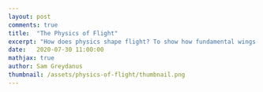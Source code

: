```yaml
---
layout: post
comments: true
title:  "The Physics of Flight"
excerpt: "How does physics shape flight? To show how fundamental wings are, I derive one from scratch by differentiating through a wind tunnel simuation. This my last post in a series about human flight."
date:   2020-07-30 11:00:00
mathjax: true
author: Sam Greydanus
thumbnail: /assets/physics-of-flight/thumbnail.png
---
```


<div>
	<style>
		#linkbutton:link, #linkbutton:visited {
		  background-color: rgb(180,180,180);
		  border-radius: 4px;
		  color: white;
		  padding: 6px 0px;
		  width: 150px;
		  text-align: center;
		  text-decoration: none;
		  display: inline-block;
		  text-transform: uppercase;
		  font-size: 13px;
		  margin: 8px;
		}

		#linkbutton:hover, #linkbutton:active {
		  background-color: rgba(160,160,160);
		}

		.playbutton {
		  background-color: rgba(0, 153, 51);
		  /*background-color: rgba(255, 130, 0);*/
		  border-radius: 4px;
		  color: white;
		  padding: 3px 8px;
		  /*width: 60px;*/
		  text-align: center;
		  text-decoration: none;
		  text-transform: uppercase;
		  font-size: 12px;
		  /*display: block;*/
		  /*margin-left: auto;*/
		  margin: 8px 0px;
		  margin-right: auto;
		  min-width:80px;
		}
	</style>
</div>


<div class="imgcap_noborder" style="display: block; margin-left: auto; margin-right: auto; text-align:left; width:70%" >
    <img alt="" src="/assets/physics-of-flight/wing-shape.png" onclick="toggleWingShape()" width="300px" id="wingShapeImage" />
    <img alt="" src="/assets/physics-of-flight/wing-flow.png" onclick="toggleWingFlow()" width="300px" id="wingFlowImage" />
	<div class="thecap" style="text-align:left"><b>Figure 1:</b> We simulate fluid dynamics, build a tunnel, and then differentiate through it to find a wing shape. <p style="color:grey; display:inline;">[The images above are videos. Click them to pause or play.]</p></div>
</div>

<script language="javascript">
	function toggleWingShape() {

		path = document.getElementById("wingShapeImage").src
	    if (path.split('/').pop() == "wing-shape.png") 
	    {
	        document.getElementById("wingShapeImage").src = "/assets/physics-of-flight/wing-shape.gif";
	        document.getElementById("wingShapeButton").textContent = "Reset";
	    }
	    else 
	    {
	        document.getElementById("wingShapeImage").src = "/assets/physics-of-flight/wing-shape.png";
	        document.getElementById("wingShapeButton").textContent = "Optimize";
	    }
	}
</script>

<script language="javascript">
	function toggleWingFlow() {

		path = document.getElementById("wingFlowImage").src
	    if (path.split('/').pop() == "wing-flow.png") 
	    {
	        document.getElementById("wingFlowImage").src = "/assets/physics-of-flight/wing-flow.gif";
	        document.getElementById("wingFlowButton").textContent = "Reset";
	    }
	    else 
	    {
	        document.getElementById("wingFlowImage").src = "/assets/physics-of-flight/wing-flow.png";
	        document.getElementById("wingFlowButton").textContent = "Simulate";
	    }
	}
</script>

<div style="display: block; margin-left: auto; margin-right: auto; width:100%; text-align:center;">
	<a href="" id="linkbutton" target="_blank">Read the paper</a>
	<a href="https://colab.research.google.com/drive/1RTsSyr7B3THKVGp_44Oyh7rxBriOHzJ7" id="linkbutton" target="_blank">Run in browser</a>
	<a href="" id="linkbutton" target="_blank">Get the code</a>
</div>

Legos are this wonderful meta-toy in that they represent the potential for a near-infinite number of toys depending on how you assemble them. Each brick has structure. But each brick is only interesting to the extent that it can combine with other bricks to form new and more complex structures. So in order to enjoy Legos, you have to figure out how they fit together and come up with a clever way of making the particular toy you have in mind. The open-ended design of Lego bricks lets you build nearly anything you want, and this ends up being incredibly satisfying.

As an adult, I find myself appreciating the same things in the physical world that I appreciated in Legos when I was younger. The beauty of the physical world is its simplicity. It’s a special kind of simplicity that, like Lego bricks, allows intricate structures to form at many levels. You see this everywhere you look in nature, across all scales of space and time. In the fractal design of a seashell or the intricate polities of a coral. In the convection of a teacup or the circulation of the atmosphere. And it’s this simple structure that determines the shape and behavior of even the most complicated flying machines.

To see this more clearly, we are going to start from the basic physical laws of airflow and use them to derive the shape of a wing. Since we’re using so few assumptions, the wing shape we come up with will be as fundamental as the physics of the air that swirls around it. This is pretty fundamental. In fact, if an alien species started building flying machines on another planet, my guess is that they would converge on a similar basic shape.

We will begin this journey with the “Navier-Stokes equation” which sums up pretty much everything we know about fluid dynamics. It describes how tiny fluid parcels interact with their neighbors.

### Navier-Stokes

The process of solving problems in fluid dynamics generally comes down to writing out this equation and then deciding which terms we can safely ignore. In our case, we’d like to simulate the flow of air through a wind tunnel so that we can evaluate various wing shapes. Since the pressure differences across a wind tunnel are small, one of the first assumptions we can make is that the air is incompressible. This lets us use the [incompressible form](https://en.wikipedia.org/wiki/Navier%E2%80%93Stokes_equations#Incompressible_flow) of the [Navier-Stokes equation](https://en.wikipedia.org/wiki/Navier%E2%80%93Stokes_equations):

$$
\underbrace{\frac{\partial \mathbf{u}}{\partial t}}_{\text{velocity update}} ~=~ \underbrace{- (\mathbf{u} \cdot \nabla)\mathbf{u}}_{\text{self-advection*}} ~+~ \underbrace{\nu \nabla^2 \mathbf{u}}_{\text{viscous diffusion}} ~+~ \underbrace{f}_{\text{velocity $\uparrow$ due to forces}} \\
_\textit{*Self-advection refers to the fact that velocity gets moved in the direction of itself.}
$$

Another term we can ignore is viscous diffusion. Oil and molasses are examples of fluids with high viscosity. Air, on the other hand, has relatively low viscosity. Viscous interactions do form a boundary layer along the edge of an airfoil, but for the time being the boundary layer is something we can ignore. The final term we can ignore is the forces term, as there will be no forces on the air once it enters the tunnel. And so we are left with but a hair of the original Navier-Stokes hairball:

$$
\underbrace{\frac{\partial \mathbf{u}}{\partial t}}_{\text{velocity update}} = \underbrace{- (\mathbf{u} \cdot \nabla)\mathbf{u}}_{\text{velocity follows itself (self-advection)}}
$$

This simple expression is responsible for the effects that really dominate wind tunnel physics. It says that the change in velocity over time is due to the fact that “velocity follows itself.” So the entire simulation comes down to two simple rules:
<ul>
	<li>
		• Rule 1: Velocity follows itself <div onclick="hideShowAdvection()" style="cursor: pointer;display:inline">(+)</div>
		<ul>
		<div id="advection_info" style="display: none;"><i><b>A note on advection.</b> The technical term for this effect is "self-advection". Advection is when something (eg. smoke) is moved around by the velocity of a fluid. Self-advection is when velocity moves itself. In principle, a self-advection step is as simple as moving the velocity field forward according to “x1 = x0 + v0*delta_t” at every point on the grid. We can simulate advection over time by repeating this over and over again; this is called Euler integration. The problem with Euler integration is that when you do it on a grid, small numerical errors can accumulate into big ones. There's a related approach called Backward Euler integration which mitigates these errors. In Backward Euler, we use the final velocity rather than the initial velocity to perform advection; the update becomes "x1 = x0 + v1*delta_t" instead. Page 8 of <a href="https://drive.google.com/file/d/1upKFdtnM0xcTVxNsPHI1KCvmcanAJheL/view?usp=sharing">this paper</a> gives an intuition for why this is a good idea.</i></div>
		</ul>
	</li>
	<li>
		<!-- <b>Rule 1: Velocity follows itself</b> -->
		• Rule 2: Volume is conserved (because of our “incompressibility” assumption) <div onclick="hideShowProjection()" style="cursor: pointer;display:inline">(+)</div>
		<ul>
		<div id="projection_info" style="display: none;"><i><b>A note on projection.</b> The process of enforcing this constraint is called projection. Since volume is conserved, fluid particles can only move into positions that their neighbors have recently vacated. This puts a strong constraint on our simulation's velocity field: it needs to be "volume-conserving" or "incompressible". Fortunately, Helmholtz’s theorem tells us that any vector field can be decomposed into an incompressible field and a gradient field, as shown here (taken from <a href="https://drive.google.com/file/d/1upKFdtnM0xcTVxNsPHI1KCvmcanAJheL/view?usp=sharing">this paper</a>):
			<div class="imgcap_noborder" style="display: block; margin-left: auto; margin-right: auto; width:70%">
				<img src="/assets/physics-of-flight/decomposition.png" style="width:100%">
			</div>
		One way to make our velocity field incompressible is to find the gradient field and subtract it from the original field, effectively projecting our velocity field onto a volume-conserving manifold. Then we can solve for the gradient field by using a few iterations of the Gauss-Seidel method to solve the Poisson equation.</i>
		</div>
		</ul>
	</li>
</ul>

### Representing the Wing

<div>
<div style="display:inline">Now that we’ve simplified wind tunnel physics as much as possible, let’s talk about how to add a wing shape. The wing is an internal boundary, or “occlusion” of the flow. A good way to represent an occlusion is with a mask of zeros and ones. But since the goal of our wind tunnel is to try out different wing shapes, we need our wing to be continuously deformable. So let's allow our mask to take on continuous values between zero and one. Now our wing is semi-permeable in proportion to its mask values.</div> <div onclick="hideShowFilter()" style="cursor: pointer;display:inline">(+)</div>
</div>


<div id="filter_info" style="display: none;"><i><b>A note on filtering.</b> In practice, the wing is still not quite continuously deformable. Big differences in the mask at neighboring grid points can lead to sharp boundary conditions and non-physical airflows around the mask. One way to reduce this effect is to apply a Gaussian filter to the flow around the edge of the mask so as to prevent grid-level pathologies. This same technique is used to avoid grid-scale pathologies in many other grid-based physics simulations.</i></div>

<!-- <div class="imgcap_noborder" style="display: block; margin-left: auto; margin-right: auto; width:60%">
	<img src="/assets/physics-of-flight/sim_rect.png" style="width:30%">
	<img src="/assets/physics-of-flight/sim_rect.png" style="width:30%">
	<img src="/assets/physics-of-flight/sim_rect.png" style="width:30%">
</div> -->

<div class="imgcap" style="display: block; margin-left: auto; margin-right: auto; width:99.9%">
  <div style="width:19.5%; min-width:150px; display: inline-block; vertical-align: top;">
    <img src="/assets/physics-of-flight/mask/mask_0.00.png" style="width:100%">
    <div style="text-align: left;">Mask: 0.0</div>
  </div>
    <div style="width:19.5%; min-width:150px; display: inline-block; vertical-align: top;">
    <img src="/assets/physics-of-flight/mask/mask_0.05.png" style="width:100%">
    <div style="text-align: left;">Mask: 0.05</div>
  </div>
    <div style="width:19.5%; min-width:150px; display: inline-block; vertical-align: top;">
    <img src="/assets/physics-of-flight/mask/mask_0.12.png" style="width:100%">
    <div style="text-align: left;">Mask: 0.12</div>
  </div>
  <div style="width:19.5%; min-width:150px; display: inline-block; vertical-align: top;">
    <img src="/assets/physics-of-flight/mask/mask_0.50.png" style="width:100%">
    <div style="text-align: left;">Mask: 0.5</div>
  </div>
  <div style="width:19.5%; min-width:150px; display: inline-block; vertical-align: top;">
    <img src="/assets/physics-of-flight/mask/mask_1.00.png" style="width:100%">
    <div style="text-align: left;">Mask: 1.0</div>
  </div>
</div>

We have succeeded in simulating a wind tunnel in just about 100 lines of code. Now it’s time to act upon it in order to create a wing. There are actually many qualities that one could look for in a good wing, but let’s begin with the most straightforward: we want a wing that gives high lift and low drag. In other words, we want it to convert horizontal air velocity into upward force. We can measure the upward force by the change in downward airflow, which is equal and opposite to the amount of lift.

$$
 L/D = \frac{\text{lift}}{\text{drag}} = \frac{-\text{change in downward airflow}}{\text{change in rightward airflow}} = \frac{-\big ( v_y(t)-v_y(0) \big )}{v_x(t)-v_x(0)}
$$

<div>
<div style="display:inline">At this point, we have both physical constraints and an objective. In the big picture, our goal is to change the wing mask so as to increase its overall lift/drag ratio as much as possible. The way to do this is to follow the gradient of the objective with respect to the wing shape. Luckily for us, there is a clever tool called Autograd which can compute that gradient analytically. Once we have the gradient, all we have to do is take incremental steps in that direction until we don’t see additional improvements. When this process of gradient ascent is over, we can hope to see a wing.</div> <div onclick="hideShowAutograd()" style="cursor: pointer;display:inline">(+)</div>
</div>

<div id="autograd_info" style="display: none;"><i><b>A note on Autograd.</b> Amazingly, every mathematical operation we've described so far, from the wing mask to the advection/projection steps to the calculation of the lift/drag ratio, is differentiable. This is why we can use Autograd to compute the analytic gradient. Autograd performs automatic differentiation, closely related to the adjoint method, to propagate gradient information backwards through the simulation until it reaches the parameters of the wing mask. We can do all of this in a one-line function transformation: <code>grad_fn = autograd.value_and_grad(get_lift_drag_ratio).</code></i></div>

### Optimization

So let’s review. Our goal is to simulate a wind tunnel and use it to derive a wing shape. We began by writing down the general Navier-Stokes equation and eliminating irrelevant terms: all of them but self-advection. Next, we figured out how to add a continuously-deformable occlusion in the center of the tunnel. Finally, we wrote down a definition for what a good wing should do and discussed how to optimize it. Now it is time to put everything together in about 200 lines of code and run the optimization to see what we get…

<div class="imgcap_noborder" style="display: block; margin-left: auto; margin-right: auto; width:40%">
	<img src="/assets/physics-of-flight/sim_wing.png" style="width:100%; min-width: 200px">
</div>

Sure enough, we get a beautiful little wing 😊. Of all possible shapes, this is the very best one for creating efficient lift in our wind tunnel. This wing is definitely a toy solution since our simulation is coarse and not especially accurate. However, with a few simple improvements, we’d be able to design a real airplane wing this way.

We’d just need to:
1. Simulate in 3D instead of 2D
2. Use a mesh parameterization instead of a grid
3. Make the flow laminar and compressible

Aside from these improvements, the overall principle is much the same. In both cases, we write down some words and symbols, turn them into code, and use the code to shape our wing. The fact that we can do all of this without ever building a physical wing makes it feel a bit like magic. But the proof is in the pudding, for when we put these wings on airplanes and trust them with our lives, they carry us safely to our destinations.

Just like the real wind tunnels of last century, these simulated wind tunnels need to go through lots of debugging before we can trust them. In fact, while building this demo I discovered all sorts of ways that things could go wrong. Some of the most amusing bloopers happened while I was trying to get the optimization code dialed in.

<div class="imgcap_noborder" style="display: block; margin-left: auto; margin-right: auto; width:100%">
	<img src="/assets/physics-of-flight/sim_bloopers.png" style="width:100%">
</div>

Several of these bloopers are just plain dreadful. But others seem like reasonable, if unexpected, solutions. I think the “two wing” solution is particularly fun. It was entirely unexpected and yet there’s a good precedent for it, in that biplanes have the same two-wing structure. This surprising result is a consequence of our demo’s extreme simplicity. This simplicity makes the design space more open-ended and permits all sorts of interesting accidents to occur.

### The Manifold of Solutions

In fact, the problem of designing a good wing is so open-ended that there are actually many different but valid solutions. Sometimes we’ll care more about a wing that is optimal at high speeds and other times we’ll want one that’s optimal at low speeds. Maybe we’ll want a particularly thick wing so as to accommodate a large fuselage. Or, we might want to keep the mass of the wing low so as to reduce weight. In order to take all these possibilities into account, perhaps we should try solving for a whole manifold of solutions.

<div class="imgcap_noborder" style="display: block; margin-left: auto; margin-right: auto; width:60%">
	<img src="/assets/physics-of-flight/sim_manifold.png" style="width:100%">
</div>

Most people won’t be shocked by the idea that design problems are open-ended. However, there are many ways in which we ignore the open-ended nature of the real world. In our culture, for example, there is a tendency to place a lot of weight on numbers like standardized test scores, salary, or social media followers. But nature is different. Nature takes a consummate joy in variation. It’s easy to see this by looking at the remarkable variety of wing shapes in birds. Some species prioritize high body mass and quick, agile flight patterns. Others, like the albatross, are soaring birds built for extreme efficiency. Still others, like the common raven are good all-around fliers who can function well in a variety of environments.

Perhaps less intuitively, a single bird is often capable of a wide range of wing shapes. The falcon, for example, uses different wing shapes for soaring, diving, turning, and landing. The wing is not a static thing, but rather a deformable, dynamic object which is constantly adapting to its surroundings.

You can see some of this speciation occurring in modern aircraft as well. We have ultra-efficient planes built for soaring, short-winged bush planes for maneuverability, and massive commercial airliners for stability and volume. And like the birds, many airplanes can deform their wing shapes during takeoff, cruising, and landing.

### Quality-Diversity

In optimization and machine learning, the idea that many problems are open-ended and we should look for a set of equally valid solutions is called “quality-diversity.” It’s still a fledgling area of research, but notable papers on the topic include "" and "". Jeff Clune gives a strong overview in his ICML 2019 tutorial. There’s a separate thread of research in reinforcement learning which advocates similar principles. These papers are motivated by the dynamics of self play and league play. It turns out that, in order to find a stable Nash equilibrium, one must have a diverse set of policies that continually exploit each others’ weaknesses. The core observation here is that the better and more diverse the league of agents, the better and more robust any one policy tends to become.

Some of the most interesting open-ended objectives are the ones that can change their own environments. This, in turn, changes the objective itself and leads to a continual cycle of problems and solutions. We saw this when we looked at the stepping stones of flight. The engineers who figured out how to fly at subsonic speeds earned themselves an entirely new problem of flight in the supersonic regime. This bootstrapping effect, where problems and solutions feed off one another, implies that there will always be a frontier worth exploring. That much novelty is a good thing, but it’s also dangerous. If the target is always changing, how can we keep ourselves from chasing our tail? Sometimes a changing target brings us right back to where we started. It’s like Star Wars, where the cycle of evil repeats itself. It blows your mind at first, and then as you leave the theatre you feel a little hopeless. This is a dreary way to see things. But there’s hope. The optimization function is never the full story.

### The Desire to Fly

When we write down an objective function like we did for the wing demo, we have a vague desire in our minds to form a wing shape. Behind that, there is a desire to fly, and behind that - perhaps - a desire for freedom, and behind that, what? The paradox of an objective function is that it always seems to have a grander intent behind it. The deeper desires don’t change as quickly. Even as the early aviators progressed from wingsuits to gliders to planes, they retained the same fundamental desire for flight. As they shaped technology, they shaped their specific desires. And as they shaped their specific desires, they shaped themselves. But it was the desire to fly that put all of this into motion.

Indeed, the early aviators were shaped by their desire to fly as much as their desire to fly shaped the world. In pursuit of flight, they had to discipline themselves and spend years perfecting their craft. They had to become pragmatists to ensure that their lofty dreams would survive. There is a sense in which we are all shaped by the desires we aim at. A huge portion of our prefrontal cortex is used for conscious inhibition or excitation of lower brain regions. Each of these regions has a different set of desires: food, sex, sleep, exercise, safety, curiosity, power, affection,...the list goes on. We can choose which of these to aim at. It’s a core part of free will, for in choosing which desires to act on, we choose the person we will become.

Like the hermit crab, we are born with desires that our body cannot satisfy, and thus we must venture out into the world, build things, and make them part of who we are. But we differ from the hermit crab in one important way. While he seeks out a shell because he wants safety, we seek flight because we want freedom, adventure, and change. We are not trying to stay the same, but rather we are aiming for a future that is different and better. Change, adventure, etc. is what made us a flying species in the first place and it will propel us higher tomorrow. So long as we have the desire to fly.





## Footnotes

[^fn1]: Here \\(e^{-S/h}\\) is actually the probability of a particular path occurring. Because \\(h\\) is small, we usually only observe the minimum value of \\(S\\) on large scales. See [Feynman lecture 19](https://www.feynmanlectures.caltech.edu/II_19.html) for more on this.

<script>
function hideShowAdvection() {
  var x = document.getElementById("advection_info");
  if (x.style.display === "none") {
    x.style.display = "inline";
  } else {
    x.style.display = "none";
  }
}
function hideShowProjection() {
  var x = document.getElementById("projection_info");
  if (x.style.display === "none") {
    x.style.display = "inline";
  } else {
    x.style.display = "none";
  }
}
function hideShowFilter() {
  var x = document.getElementById("filter_info");
  if (x.style.display === "none") {
    x.style.display = "inline";
  } else {
    x.style.display = "none";
  }
}
function hideShowAutograd() {
  var x = document.getElementById("autograd_info");
  if (x.style.display === "none") {
    x.style.display = "inline";
  } else {
    x.style.display = "none";
  }
}
</script>
